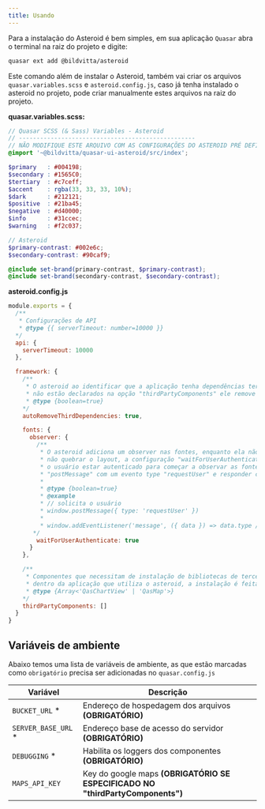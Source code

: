 ```yaml
---
title: Usando
---
```


Para a instalação do Asteroid é bem simples, em sua aplicação `Quasar` abra o terminal na raiz do projeto e digite:

```bash
quasar ext add @bildvitta/asteroid
```

Este comando além de instalar o Asteroid, também vai criar os arquivos `quasar.variables.scss` e `asteroid.config.js`, caso já tenha instalado o asteroid no projeto, pode criar manualmente estes arquivos na raiz do projeto.

**quasar.variables.scss:**
```scss
// Quasar SCSS (& Sass) Variables - Asteroid
// --------------------------------------------------
// NÃO MODIFIQUE ESTE ARQUIVO COM AS CONFIGURAÇÕES DO ASTEROID PRÉ DEFINIDAS!
@import '~@bildvitta/quasar-ui-asteroid/src/index';

$primary   : #004198;
$secondary : #1565C0;
$tertiary  : #c7ceff;
$accent    : rgba(33, 33, 33, 10%);
$dark      : #212121;
$positive  : #21ba45;
$negative  : #d40000;
$info      : #31ccec;
$warning   : #f2c037;

// Asteroid
$primary-contrast: #002e6c;
$secondary-contrast: #90caf9;

@include set-brand(primary-contrast, $primary-contrast);
@include set-brand(secondary-contrast, $secondary-contrast);

```

**asteroid.config.js**
```js
module.exports = {
  /**
   * Configurações de API
   * @type {{ serverTimeout: number=10000 }}
  */
  api: {
    serverTimeout: 10000
  },

  framework: {
    /**
     * O asteroid ao identificar que a aplicação tenha dependências terceiras e
     * não estão declarados na opção "thirdPartyComponents" ele remove as dependências da aplicação (package.json), caso precise dessas dependências mesmo que sem os thirdPartyComponents, desative esta opção setando como "false".
     * @type {boolean=true}
    */
    autoRemoveThirdDependencies: true,

    fonts: {
      observer: {
        /**
         * O asteroid adiciona um observer nas fontes, enquanto ela não carrega adiciona um loading para
         * não quebrar o layout, a configuração "waitForUserAuthenticate: true" define que o observer deve esperar
         * o usuário estar autenticado para começar a observar as fontes, para isto a aplicação deve poder receber um
         * "postMessage" com um evento type "requestUser" e responder com um evento type "responseUser".
         *
         * @type {boolean=true}
         * @example
         * // solicita o usuário
         * window.postMessage({ type: 'requestUser' })
         *
         * window.addEventListener('message', ({ data }) => data.type // responseUser })
       */
        waitForUserAuthenticate: true
      }
    },

    /**
     * Componentes que necessitam de instalação de bibliotecas de terceiros
     * dentro da aplicação que utiliza o asteroid, a instalação é feita automaticamente pelo asteroid.
     * @type {Array<'QasChartView' | 'QasMap'>}
    */
    thirdPartyComponents: []
  }
}
```

## Variáveis de ambiente
Abaixo temos uma lista de variáveis de ambiente, as que estão marcadas como `obrigatório` precisa ser adicionadas no `quasar.config.js`

| Variável | Descrição |
| ------------ | ------------ |
| `BUCKET_URL` * | Endereço de hospedagem dos arquivos **(OBRIGATÓRIO)** |
| `SERVER_BASE_URL` * | Endereço base de acesso do servidor **(OBRIGATÓRIO)** |
| `DEBUGGING` * | Habilita os loggers dos componentes **(OBRIGATÓRIO)** |
| `MAPS_API_KEY` | Key do google maps **(OBRIGATÓRIO SE ESPECIFICADO NO "thirdPartyComponents")** |
